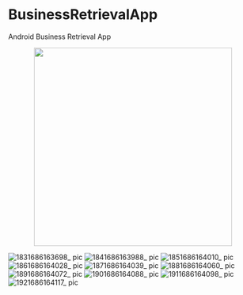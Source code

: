 # BusinessRetrievalApp
Android Business Retrieval App
<div align="center"><img src="https://github.com/Caveira-coder/BusinessRetrievalApp/assets/78458078/d6f02798-0dc2-48c9-a8b7-7829b2d0b1bd" width="400" ></div>

![1831686163698_ pic](https://github.com/Caveira-coder/BusinessRetrievalApp/assets/78458078/d6f02798-0dc2-48c9-a8b7-7829b2d0b1bd)
![1841686163988_ pic](https://github.com/Caveira-coder/BusinessRetrievalApp/assets/78458078/61301d75-ce75-4e5c-b1d1-ddbf9d730771)
![1851686164010_ pic](https://github.com/Caveira-coder/BusinessRetrievalApp/assets/78458078/c7905cf3-ff4f-4703-a9c8-360c37b33ca2)
![1861686164028_ pic](https://github.com/Caveira-coder/BusinessRetrievalApp/assets/78458078/7c1f65de-b631-466a-b9e5-e80da737dfae)
![1871686164039_ pic](https://github.com/Caveira-coder/BusinessRetrievalApp/assets/78458078/437aa38d-3b88-4817-9841-ad6e4b4b8472)
![1881686164060_ pic](https://github.com/Caveira-coder/BusinessRetrievalApp/assets/78458078/800da086-1ec7-49f6-87fb-fcef3a091e98)
![1891686164072_ pic](https://github.com/Caveira-coder/BusinessRetrievalApp/assets/78458078/857d6448-3f17-4f86-aced-c6b805d4eacb)
![1901686164088_ pic](https://github.com/Caveira-coder/BusinessRetrievalApp/assets/78458078/fb29740c-8f9b-44a2-8f13-74ca74f75713)
![1911686164098_ pic](https://github.com/Caveira-coder/BusinessRetrievalApp/assets/78458078/1765cc15-9935-4d27-ae7e-b28663561e2c)
![1921686164117_ pic](https://github.com/Caveira-coder/BusinessRetrievalApp/assets/78458078/f68054d6-4471-4a0c-9d39-a262bcc736a8)
